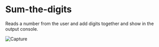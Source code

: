 # Sum-the-digits
Reads a number from the user and add digits together and show in the output console.


![Capture](https://user-images.githubusercontent.com/41565191/54863108-d60f3c80-4d61-11e9-975c-dbcc80a732ef.PNG)
